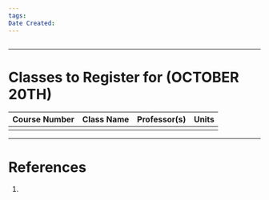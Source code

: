 ```yaml
---
tags: 
Date Created:
---
```

```table-of-contents
```
---
# Classes to Register for (OCTOBER 20TH)

| **Course Number** | **Class Name** | **Professor(s)** | **Units** |
| ----------------- | -------------- | ---------------- | --------- |
|                   |                |                  |           |

---
# References
1. 